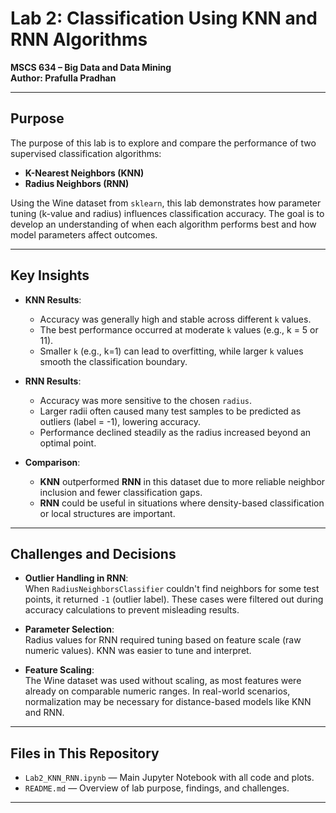 # Lab 2: Classification Using KNN and RNN Algorithms  
**MSCS 634 – Big Data and Data Mining**  
**Author: Prafulla Pradhan**

---

## Purpose

The purpose of this lab is to explore and compare the performance of two supervised classification algorithms:  
- **K-Nearest Neighbors (KNN)**  
- **Radius Neighbors (RNN)**  

Using the Wine dataset from `sklearn`, this lab demonstrates how parameter tuning (k-value and radius) influences classification accuracy. The goal is to develop an understanding of when each algorithm performs best and how model parameters affect outcomes.

---

## Key Insights

- **KNN Results**:
  - Accuracy was generally high and stable across different `k` values.
  - The best performance occurred at moderate `k` values (e.g., k = 5 or 11).
  - Smaller `k` (e.g., k=1) can lead to overfitting, while larger `k` values smooth the classification boundary.

- **RNN Results**:
  - Accuracy was more sensitive to the chosen `radius`.
  - Larger radii often caused many test samples to be predicted as outliers (label = -1), lowering accuracy.
  - Performance declined steadily as the radius increased beyond an optimal point.

- **Comparison**:
  - **KNN** outperformed **RNN** in this dataset due to more reliable neighbor inclusion and fewer classification gaps.
  - **RNN** could be useful in situations where density-based classification or local structures are important.

---

## Challenges and Decisions

- **Outlier Handling in RNN**:  
  When `RadiusNeighborsClassifier` couldn't find neighbors for some test points, it returned `-1` (outlier label). These cases were filtered out during accuracy calculations to prevent misleading results.

- **Parameter Selection**:  
  Radius values for RNN required tuning based on feature scale (raw numeric values). KNN was easier to tune and interpret.

- **Feature Scaling**:  
  The Wine dataset was used without scaling, as most features were already on comparable numeric ranges. In real-world scenarios, normalization may be necessary for distance-based models like KNN and RNN.

---

## Files in This Repository

- `Lab2_KNN_RNN.ipynb` — Main Jupyter Notebook with all code and plots.
- `README.md` — Overview of lab purpose, findings, and challenges.

---

